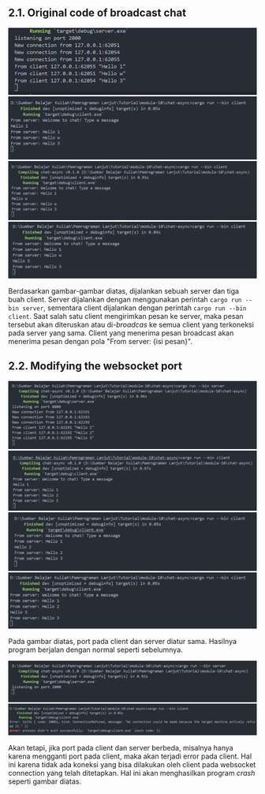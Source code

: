 ## 2.1. Original code of broadcast chat

![alt text](image.png) ![alt text](image-1.png) ![alt text](image-2.png) ![alt text](image-3.png)

Berdasarkan gambar-gambar diatas, dijalankan sebuah server dan tiga buah client. Server dijalankan dengan menggunakan perintah `cargo run --bin server`, sementara client dijalankan dengan perintah `cargo run --bin client`. Saat salah satu client mengirimkan pesan ke server, maka pesan tersebut akan diteruskan atau di-*broadcas* ke semua client yang terkoneksi pada server yang sama. Client yang menerima pesan broadcast akan menerima pesan dengan pola "From server: {isi pesan}". 

## 2.2. Modifying the websocket port

![alt text](image-4.png) ![alt text](image-5.png) ![alt text](image-6.png) ![alt text](image-7.png)

Pada gambar diatas, port pada client dan server diatur sama. Hasilnya program berjalan dengan normal seperti sebelumnya.

![alt text](image-9.png)![alt text](image-8.png)

Akan tetapi, jika port pada client dan server berbeda, misalnya hanya karena mengganti port pada client, maka akan terjadi error pada client. Hal ini karena tidak ada koneksi yang bisa dilakukan oleh client pada websocket connection yang telah ditetapkan. Hal ini akan menghasilkan program *crash* seperti gambar diatas.